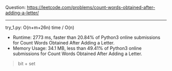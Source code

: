 Question: https://leetcode.com/problems/count-words-obtained-after-adding-a-letter/

---

try_1.py: O(n+m+26n) time / O(n)

* Runtime: 2773 ms, faster than 20.84% of Python3 online submissions for Count Words Obtained After Adding a Letter.
* Memory Usage: 34.1 MB, less than 49.41% of Python3 online submissions for Count Words Obtained After Adding a Letter.

> bit + set
